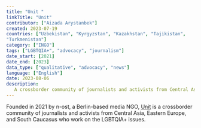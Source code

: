 ```yaml
---
title: "Unit "
linkTitle: "Unit"
contributor: ["Aizada Arystanbek"]
created: 2023-07-19
countries: ["Uzbekistan", "Kyrgyzstan", "Kazakhstan", "Tajikistan",
"Turkmenistan"]
category: ["INGO"]
tags: ["LGBTQIA+", "advocacy", "journalism"]
date_start: [2021]
date_end: [2023]
data_type: ["qualitative", "advocacy", "news"]
language: ["English"]
date: 2023-08-06
description:
   A crossborder community of journalists and activists from Central Asia, Eastern Europe, and South Caucasus who work with the LGBTQIA+ issues
---
```


Founded in 2021 by n-ost, a Berlin-based media NGO, [Unit](https://unit.n-ost.org) is a crossborder community of journalists and activists from Central Asia, Eastern Europe, and South Caucasus who work on the LGBTQIA+ issues.
